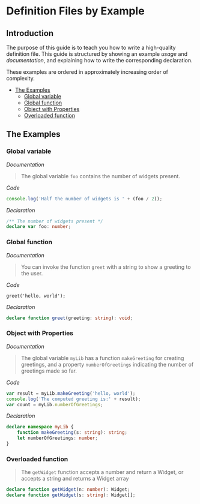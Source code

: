 # Definition Files by Example

## Introduction

The purpose of this guide is to teach you how to write a high-quality definition file.
This guide is structured by showing an example *usage* and *documentation*,
  and explaining how to write the corresponding declaration.

These examples are ordered in approximately increasing order of complexity.

<!-- vvvvvvvvvvvvvvvv DO NOT EDIT THIS BLOCK! Run 'doctoc' ! vvvvvvvvvvvvvvv -->
<!-- START doctoc generated TOC please keep comment here to allow auto update -->
<!-- DON'T EDIT THIS SECTION, INSTEAD RE-RUN doctoc TO UPDATE -->


- [The Examples](#the-examples)
  - [Global variable](#global-variable)
  - [Global function](#global-function)
  - [Object with Properties](#object-with-properties)
  - [Overloaded function](#overloaded-function)

<!-- END doctoc generated TOC please keep comment here to allow auto update -->
<!-- ^^^^^^^^^^^^^^^^ DO NOT EDIT THIS BLOCK! Run 'doctoc' ! ^^^^^^^^^^^^^^^ -->

## The Examples

### Global variable

*Documentation*
> The global variable `foo` contains the number of widgets present.

*Code*
```ts
console.log('Half the number of widgets is ' + (foo / 2));
```

*Declaration*
```ts
/** The number of widgets present */
declare var foo: number;
```

### Global function

*Documentation*
> You can invoke the function `greet` with a string to show a greeting to the user.

*Code*
```
greet('hello, world');
```

*Declaration*
```ts
declare function greet(greeting: string): void;
```

### Object with Properties

*Documentation*
> The global variable `myLib` has a function `makeGreeting` for creating greetings,
> and a property `numberOfGreetings` indicating the number of greetings made so far.

*Code*
```ts
var result = myLib.makeGreeting('hello, world');
console.log('The computed greeting is:' + result);
var count = myLib.numberOfGreetings;
```

*Declaration*
```ts
declare namespace myLib {
    function makeGreeting(s: string): string;	
    let numberOfGreetings: number;
}
```

### Overloaded function

> The `getWidget` function accepts a number and return a Widget, or accepts a string and returns a Widget array

```ts
declare function getWidget(n: number): Widget;
declare function getWidget(s: string): Widget[];
```

<!-- Template

### 

*Documentation*
> 

*Code*
```ts

```

*Declaration*
```ts

```


-->
